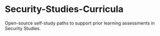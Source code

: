 # Security-Studies-Curricula
Open-source self-study paths to support prior learning assessments in Security Studies.
